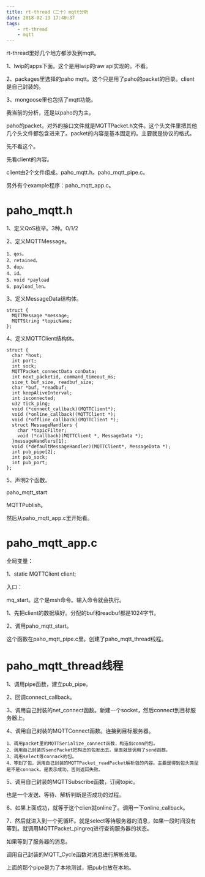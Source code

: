```yaml
---
title: rt-thread（二十）mqtt分析
date: 2018-02-13 17:40:37
tags:
	- rt-thread
	- mqtt
---
```




rt-thread里好几个地方都涉及到mqtt。

1、lwip的apps下面。这个是用lwip的raw api实现的。不看。

2、packages里选择的paho mqtt。这个只是用了paho的packet的目录。client是自己封装的。

3、mongoose里也包括了mqtt功能。

我当前的分析，还是以paho的为主。



paho的packet。对外的接口文件就是MQTTPacket.h文件。这个头文件里把其他几个头文件都包含进来了。packet的内容是基本固定的。主要就是协议的格式。

先不看这个。

先看client的内容。

client由2个文件组成。paho_mqtt.h。paho_mqtt_pipe.c。

另外有个example程序：paho_mqtt_app.c。

# paho_mqtt.h

1、定义QoS枚举。3种。0/1/2

2、定义MQTTMessage。

```
1、qos。
2、retained。
3、dup。
4、id。
5、void *payload
6、payload_len。
```

3、定义MessageData结构体。

```
struct {
  MQTTMessage *message;
  MQTTString *topicName;
};
```

4、定义MQTTClient结构体。

```
struct {
  char *host;
  int port;
  int sock;
  MQTTPacket_connectData conData;
  int next_packetid, command_timeout_ms;
  size_t buf_size, readbuf_size;
  char *buf, *readbuf;
  int keepAliveInterval;
  int isconnected;
  u32 tick_ping;
  void (*connect_callback)(MQTTClient*);
  void (*online_callback)(MQTTClient *);
  void (*offline_callback)(MQTTClient *);
  struct MessageHandlers {
    char *topicFilter;
    void (*callback)(MQTTClient *, MessageData *);
  }messageHandlers[1];
  void (*defaultMessageHandler)(MQTTClient*, MessageData *);
  int pub_pipe[2];
  int pub_sock;
  int pub_port;
};
```

5、声明2个函数。

paho_mqtt_start

MQTTPublish。



然后从paho_mqtt_app.c里开始看。

# paho_mqtt_app.c

全局变量：

1、static MQTTClient client; 

入口：

mq_start。这个是msh命令。输入命令就会执行。

1、先把client的数据填好。分配的buf和readbuf都是1024字节。

2、调用paho_mqtt_start。

这个函数在paho_mqtt_pipe.c里。创建了paho_mqtt_thread线程。



# paho_mqtt_thread线程

1、调用pipe函数，建立pub_pipe。

2、回调connect_callback。

3、调用自己封装的net_connect函数。新建一个socket，然后connect到目标服务器上。

4、调用自己封装的MQTTConnect函数。连接到目标服务器。

```
1、调用packet里的MQTTSerialize_connect函数，构造出conn的包。
2、调用自己封装的sendPacket把构造的包发出去。里面就是调用了send函数。
3、调用select等connack的包。
4、等到了包，调用自己封装的MQTTPacket_readPacket解析包的内容。主要是得到包头类型是不是connack。是表示成功。否则返回失败。
```

5、调用自己封装的MQTTSubscribe函数，订阅topic。

也是一个发送、等待、解析判断是否成功的过程。

6、如果上面成功，就等于这个clien就online了。调用一下online_callback。

7、然后就进入到一个死循环。就是select等待服务器的消息，如果一段时间没有等到。就调用MQTTPacket_pingreq进行查询服务器的状态。

如果等到了服务器的消息。

调用自己封装的MQTT_Cycle函数对消息进行解析处理。



上面的那个pipe是为了本地测试，把pub也放在本地。









